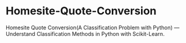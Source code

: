 # Homesite-Quote-Conversion
Homesite Quote Conversion(A Classification Problem with Python) — Understand Classification Methods in Python with Scikit-Learn.
